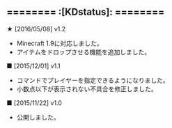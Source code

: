 ======== :[**KDstatus**]: ========
-----------

**★** [2016/05/08] v1.2
- Minecraft 1.9に対応しました。
- アイテムをドロップさせる機能を追加しました。

**■** [2015/12/01] v1.1
- コマンドでプレイヤーを指定できるようになりました。
- 小数点以下が表示されない不具合を修正しました。

**■** [2015/11/22] v1.0
- 公開しました。